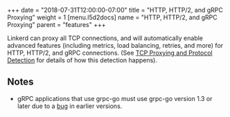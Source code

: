 +++
date = "2018-07-31T12:00:00-07:00"
title = "HTTP, HTTP/2, and gRPC Proxying"
weight = 1
[menu.l5d2docs]
  name = "HTTP, HTTP/2, and gRPC Proxying"
  parent = "features"
+++

Linkerd can proxy all TCP connections, and will automatically enable advanced
features (including metrics, load balancing, retries, and more) for HTTP,
HTTP/2, and gRPC connections. (See [TCP Proxying and Protocol
Detection](protocol-detection) for details of how this detection happens).

## Notes

* gRPC applications that use grpc-go must use grpc-go version 1.3 or later due
  to a [bug](https://github.com/grpc/grpc-go/issues/1120) in earlier versions.
